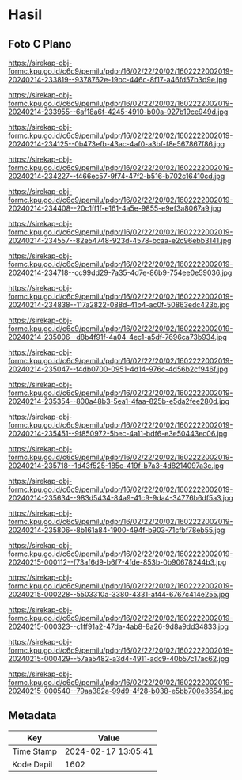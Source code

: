 # Hasil

## Foto C Plano

https://sirekap-obj-formc.kpu.go.id/c6c9/pemilu/pdpr/16/02/22/20/02/1602222002019-20240214-233819--9378762e-19bc-446c-8f17-a46fd57b3d9e.jpg

https://sirekap-obj-formc.kpu.go.id/c6c9/pemilu/pdpr/16/02/22/20/02/1602222002019-20240214-233955--6af18a6f-4245-4910-b00a-927b19ce949d.jpg

https://sirekap-obj-formc.kpu.go.id/c6c9/pemilu/pdpr/16/02/22/20/02/1602222002019-20240214-234125--0b473efb-43ac-4af0-a3bf-f8e567867f86.jpg

https://sirekap-obj-formc.kpu.go.id/c6c9/pemilu/pdpr/16/02/22/20/02/1602222002019-20240214-234227--f466ec57-9f74-47f2-b516-b702c16410cd.jpg

https://sirekap-obj-formc.kpu.go.id/c6c9/pemilu/pdpr/16/02/22/20/02/1602222002019-20240214-234408--20c1ff1f-e161-4a5e-9855-e9ef3a8067a9.jpg

https://sirekap-obj-formc.kpu.go.id/c6c9/pemilu/pdpr/16/02/22/20/02/1602222002019-20240214-234557--82e54748-923d-4578-bcaa-e2c96ebb3141.jpg

https://sirekap-obj-formc.kpu.go.id/c6c9/pemilu/pdpr/16/02/22/20/02/1602222002019-20240214-234718--cc99dd29-7a35-4d7e-86b9-754ee0e59036.jpg

https://sirekap-obj-formc.kpu.go.id/c6c9/pemilu/pdpr/16/02/22/20/02/1602222002019-20240214-234838--117a2822-088d-41b4-ac0f-50863edc423b.jpg

https://sirekap-obj-formc.kpu.go.id/c6c9/pemilu/pdpr/16/02/22/20/02/1602222002019-20240214-235006--d8b4f91f-4a04-4ec1-a5df-7696ca73b934.jpg

https://sirekap-obj-formc.kpu.go.id/c6c9/pemilu/pdpr/16/02/22/20/02/1602222002019-20240214-235047--f4db0700-0951-4d14-976c-4d56b2cf946f.jpg

https://sirekap-obj-formc.kpu.go.id/c6c9/pemilu/pdpr/16/02/22/20/02/1602222002019-20240214-235354--800a48b3-5ea1-4faa-825b-e5da2fee280d.jpg

https://sirekap-obj-formc.kpu.go.id/c6c9/pemilu/pdpr/16/02/22/20/02/1602222002019-20240214-235451--9f850972-5bec-4a11-bdf6-e3e50443ec06.jpg

https://sirekap-obj-formc.kpu.go.id/c6c9/pemilu/pdpr/16/02/22/20/02/1602222002019-20240214-235718--1d43f525-185c-419f-b7a3-4d8214097a3c.jpg

https://sirekap-obj-formc.kpu.go.id/c6c9/pemilu/pdpr/16/02/22/20/02/1602222002019-20240214-235634--983d5434-84a9-41c9-9da4-34776b6df5a3.jpg

https://sirekap-obj-formc.kpu.go.id/c6c9/pemilu/pdpr/16/02/22/20/02/1602222002019-20240214-235806--8b161a84-1900-494f-b903-71cfbf78eb55.jpg

https://sirekap-obj-formc.kpu.go.id/c6c9/pemilu/pdpr/16/02/22/20/02/1602222002019-20240215-000112--f73af6d9-b6f7-4fde-853b-0b90678244b3.jpg

https://sirekap-obj-formc.kpu.go.id/c6c9/pemilu/pdpr/16/02/22/20/02/1602222002019-20240215-000228--5503310a-3380-4331-af44-6767c414e255.jpg

https://sirekap-obj-formc.kpu.go.id/c6c9/pemilu/pdpr/16/02/22/20/02/1602222002019-20240215-000323--c1ff91a2-47da-4ab8-8a26-9d8a9dd34833.jpg

https://sirekap-obj-formc.kpu.go.id/c6c9/pemilu/pdpr/16/02/22/20/02/1602222002019-20240215-000429--57aa5482-a3d4-4911-adc9-40b57c17ac62.jpg

https://sirekap-obj-formc.kpu.go.id/c6c9/pemilu/pdpr/16/02/22/20/02/1602222002019-20240215-000540--79aa382a-99d9-4f28-b038-e5bb700e3654.jpg


## Metadata

| Key        | Value               |
| ---------- | ------------------- |
| Time Stamp | 2024-02-17 13:05:41 |
| Kode Dapil | 1602                |



